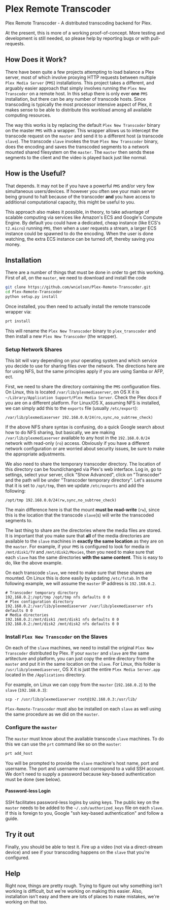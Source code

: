 # Plex Remote Transcoder

Plex Remote Transcoder - A distributed transcoding backend for Plex.

At the present, this is more of a working proof-of-concept.  More testing and development is
still needed, so please help by reporting bugs or with pull-requests.

## How Does it Work?

There have been quite a few projects attempting to load balance a Plex server,
most of which involve proxying HTTP requests between multiple
`Plex Media Server` (`PMS`) installations.  This project takes a different, and arguably
easier approach that simply involves running the `Plex New Transcoder` on a
remote host.  In this setup there is only ever **one** `PMS`
installation, but there can be any number of transcode hosts.  Since transcoding
is typically the most processor intensive aspect of Plex, it makes sense to be
able to distribute this workload among all available computing resources.

The way this works is by replacing the default `Plex New Transcoder` binary on the
master `PMS` with a wrapper.  This wrapper allows us to intercept the transcode request
on the `master` and send it to a different host (a transcode `slave`).  The transcode `slave`
invokes the true `Plex New Transcoder` binary, does the encoding and saves the transcoded
segments to a network mounted shared filesystem on the `master`.  The `master` then sends these
segments to the client and the video is played back just like normal.

## How is the Useful?

That depends.  It may not be if you have a powerful `PMS` and/or very few simultaneous
users/devices.  If however you often see your main server being ground to halt because of the
transcoder **and** you have access to additional computational capacity, this might be useful to you.

This approach also makes it possible, in theory, to take advantage of scalable computing
via services like Amazon's ECS and Google's Compute Engine.  By default you could have a 
dedicated, cheap instance (like ECS's `t2.micro`) running `PMS`, then when a user requests
a stream, a larger ECS instance could be spawned to do the encoding.  When the user is done watching,
the extra ECS instance can be turned off, thereby saving you money.

## Installation

There are a number of things that must be done in order to get this working.  First of all, on the `master`,
we need to download and install the code

```bash
git clone https://github.com/wnielson/Plex-Remote-Transcoder.git
cd Plex-Remote-Transcoder
python setup.py install
```
Once installed, you then need to actually install the remote transcode wrapper via:

```bash
prt install
```

This will rename the `Plex New Transcoder` binary to `plex_transcoder` and then install
a new `Plex New Transcoder` (the wrapper).

### Setup Network Shares

This bit will vary depending on your operating system and which service you decide to use
for sharing files over the network.  The directions here are for using NFS, but the same
principles apply if you are using Samba or AFP, ect.

First, we need to share the directory containing the `PMS` configuration files.  On Linux,
this is located `/var/lib/plexmediaserver`, on OS X it is
`~/Library/Application Support/Plex Media Server`.  Check the Plex docs if you are on a different
platform.  For Linux/OS X, assuming NFS is installed, we can simply add this to the `exports` file
(usually `/etc/export`):

```
/var/lib/plexmediaserver 192.168.0.0/24(ro,sync,no_subtree_check)
```

If the above NFS share syntax is confusing, do a quick Google search about how to do NFS sharing,
but basically, we are making `/var/lib/plexmediaserver` available to any host in the
`192.168.0.0/24` network with read-only (`ro`) access.  Obviously if you have a different network
configuration or are worried about security issues, be sure to make the appropriate adjustments.

We also need to share the temporary transcoder directory.  The location of this directory can be
found/changed via Plex's web interface.  Log in, go to settings, select your server, click
"Show Advanced", click on "Transcoder" and the path will be under "Transcoder temporary directory".
Let's assume that it is set to `/opt/tmp`, then we update `/etc/exports` and add the following:

```
/opt/tmp 192.168.0.0/24(rw,sync,no_subtree_check)
```

The main difference here is that the mount **must be read-write** (`rw`), since this is the location
that the transcode `slave`(s) will write the transcoded segments to.

The last thing to share are the directories where the media files are stored.  It is important that you
make sure that **all** of the media directories are available to the `slave` machines in
**exactly the same location** as they are on the `master`.  For example, if your `PMS` is
configured to look for media in `/mnt/disk1/TV` and `/mnt/disk2/Movies`, then you need to make
sure that each `slave` has the same directories **with the same content**.  This is easy to do, like
the above example.

On each transcode `slave`, we need to make sure that these shares are mounted.  On Linux this is done
easily by updating `/etc/fstab`.  In the following example, we will assume the `master` IP address
is `192.168.0.2`.

```
# Transcoder temporary directory
192.168.0.2:/opt/tmp /opt/tmp nfs defaults 0 0
# Plex configuration directory
192.168.0.2:/var/lib/plexmediaserver /var/lib/plexmediaserver nfs defaults 0 0
# Media directories
192.168.0.2:/mnt/disk1 /mnt/disk1 nfs defaults 0 0
192.168.0.2:/mnt/disk2 /mnt/disk2 nfs defaults 0 0
```

### Install `Plex New Transcoder` on the Slaves

On each of the `slave` machines, we need to install the original `Plex New Transcoder`
distributed by Plex.  If your `master` and `slave` are the same artitecture and
platform, you can just copy the entire directory from the `master` and put it in
the same location on the `slave`.  For Linux, this folder is `/usr/lib/plexmediaserver`,
OS X it is just the entire `Plex Media Server.app` located in the `/Applications` directory.

For example, on Linux we can copy from the `master` (`192.168.0.2`) to the `slave`
(`192.168.0.3`):

```
scp -r /usr/lib/plexmediaserver root@192.168.0.3:/usr/lib/
```

`Plex-Remote-Transcoder` must also be installed on each `slave` as well using the same
procedure as we did on the `master`.

### Configure the `master`

The `master` must know about the available transcode `slave` machines.  To do this
we can use the `prt` command like so on the `master`:

```bash
prt add_host
```

You will be prompted to provide the `slave` machine's host name, port and username.
The port and username must correspond to a valid SSH account.  We don't need to supply
a password because key-based authentication must be done (see below).

#### Password-less Login

SSH facilitates password-less logins by using keys.  The public key on the `master`
needs to be added to the `~/.ssh/authorized_keys` file on each `slave`.  If this is
foreign to you, Google "ssh key-based authentication" and follow a guide.

## Try it out

Finally, you should be able to test it.  Fire up a video (not via a direct-stream device) and
see if your transcoding happens on the `slave` that you're configured.

## Help

Right now, things are pretty rough.  Trying to figure out why something isn't working
is difficult, but we're working on making this easier.  Also, installation isn't easy
and there are lots of places to make mistakes, we're working on that too.

